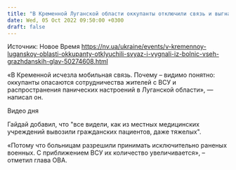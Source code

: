 ```yaml
---
title: "В Кременной Луганской области оккупанты отключили связь и выгнали из больниц всех гражданских — глава ОВА"
date: Wed, 05 Oct 2022 09:50:00 +0300
draft: false
---
```

Источник: Новое Время https://nv.ua/ukraine/events/v-kremennoy-luganskoy-oblasti-okkupanty-otklyuchili-svyaz-i-vygnali-iz-bolnic-vseh-grazhdanskih-glav-50274608.html


«В Кременной исчезла мобильная связь. Почему – видимо понятно: оккупанты опасаются сотрудничества жителей с ВСУ и распространения панических настроений в Луганской области», — написал он.

 Видео дня   

Гайдай добавил, что "все видели, как из местных медицинских учреждений вывозили гражданских пациентов, даже тяжелых".

«Потому что больницам разрешили принимать исключительно раненых военных. С приближением ВСУ их количество увеличивается», – отметил глава ОВА.
